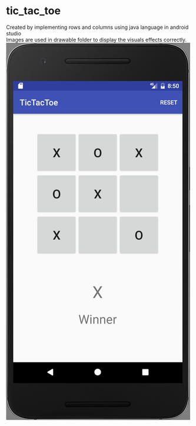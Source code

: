 # tic_tac_toe
Created by implementing rows and columns using java language in android studio<br/>
Images are used in drawable folder to display the visuals effects correctly.<br/>
<img src="tictactoe.png" alt="image of tic tac toe game">
